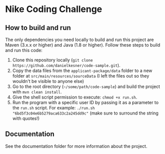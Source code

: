 # Nike Coding Challenge

## How to build and run
The only dependencies you need locally to build and run this project are Maven (3.x.x or higher) and Java (1.8 or higher). Follow these steps to build and run this code:

1. Clone this repository locally (`git clone https://github.com/danielkesner/code-sample.git`).
2. Copy the data files from the `applicant-package/data` folder to a new folder at `src/main/resources/sourceData` (I left the files out so they wouldn't be visible to anyone else)
3. Go to the root directory (`~/some/path/code-sample`) and build the project with `mvn clean install`.
4. Give the shell script permission to execute: `chmod +x run.sh`.
5. Run the program with a specific user ID by passing it as a parameter to the `run.sh` script.
For example: `./run.sh "6bd5f3c04e6b5279aca633c2a245dd9c"` (make sure to surround the string with quotes!)

## Documentation
See the documentation folder for more information about the project.

